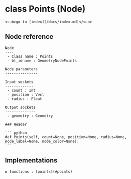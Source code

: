 # class Points (Node)

    <sub>go to [index](/docs/index.md)</sub>
    
## Node reference

    Node
    ----
     - Class name : Points
     - bl_idname : GeometryNodePoints
    
    Node parameters
    ---------------
    
    Input sockets
    -------------
     - count : Int
     - position : Vect
     - radius : Float
    
    Output sockets
    --------------
     - geometry : Geometry
    
    ### Header

    ``` python
    def Points(self, count=None, position=None, radius=None, node_label=None, node_color=None):
    ```
    
## Implementations

    o functions : [points](#points)
    
    